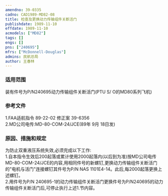 ```yaml
---
amendno: 39-0335  
cadno: CAD1989-MD82-08  
title: 检查及更换动力传输组件关断活门  
publishdate: 1989-11-10  
effdate: 1989-11-10  
acmodels: ["MD82"]  
tags: []  
engs: []  
pns: ["240695"]  
mfrs: ["McDonnell-Douglas"]  
admins: 民航总局  
author: 王春林  
---
```

  
### 适用范围  
装有件号为P/N240695动力传输组件关断活门(PTU S/ O的MD80系列飞机)  
  
<!--more-->  
### 参考文件  
  1.FAA适航指令 89-22-02 修正案 39-6356  
  2.MD公司电传:MD-80-COM-24/JCE(89年 9月 18日发)  
  
### 原因、措施和规定  

  为防止双重液压系统失效,必须完成以下工作:  
  1.自本指令生效后200起落或累计使用2000起落内(以后到为准)按MD公司电传MD-80-COM-24/JCE的内容,用相同件号的新螺钉,更换动力传输组件关断活门的"电机与活门"连接螺钉其件号为P/N NAS 1101E4-14。此后,每2000起落更换上述螺钉。  
  2.用件号为P/N 240695-1的动力传输组件关断活门更换件号为P/N240695的动力传输组件关断活门后,可停止执行上述1.节内容。  
  
